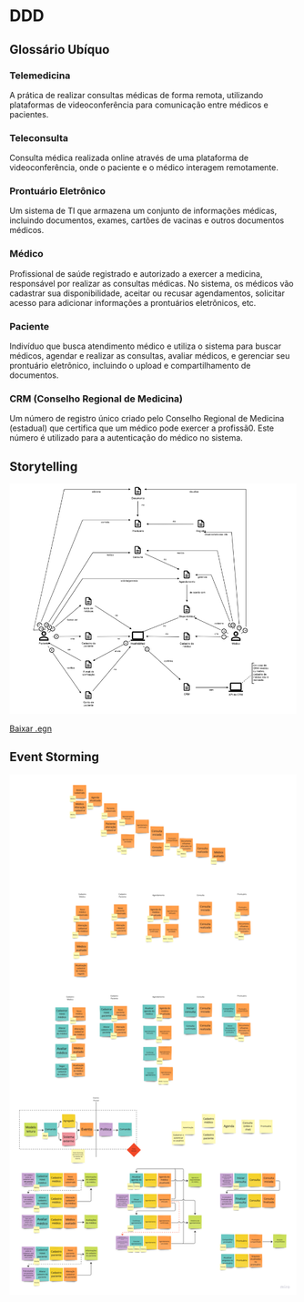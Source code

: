 # DDD

## Glossário Ubíquo

### Telemedicina

A prática de realizar consultas médicas de forma remota, utilizando plataformas de videoconferência para comunicação entre médicos e pacientes.

### Teleconsulta

Consulta médica realizada online através de uma plataforma de videoconferência, onde o paciente e o médico interagem remotamente.

### Prontuário Eletrônico

Um sistema de TI que armazena um conjunto de informações médicas, incluindo documentos, exames, cartões de vacinas e outros documentos médicos.

### Médico

Profissional de saúde registrado e autorizado a exercer a medicina, responsável por realizar as consultas médicas. No sistema, os médicos vão cadastrar sua disponibilidade, aceitar ou recusar agendamentos, solicitar acesso para adicionar informações a prontuários eletrônicos, etc.

### Paciente

Indivíduo que busca atendimento médico e utiliza o sistema para buscar médicos, agendar e realizar as consultas, avaliar médicos, e gerenciar seu prontuário eletrônico, incluindo o upload e compartilhamento de documentos.

### CRM (Conselho Regional de Medicina)

Um número de registro único criado pelo Conselho Regional de Medicina (estadual) que certifica que um médico pode exercer a profissã0. Este número é utilizado para a autenticação do médico no sistema.

## Storytelling

[![Diagrama de Storytelling](diagrams/storytelling.png)](diagrams/storytelling.png)

[Baixar .egn](diagrams/storytelling.egn)

## Event Storming

[![Diagrama de Event Storming](diagrams/event-storming.png)](diagrams/event-storming.png)
